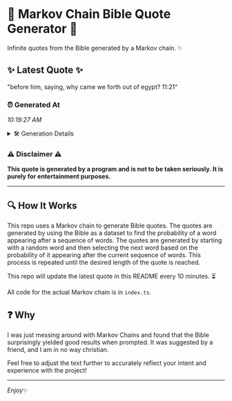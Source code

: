 # 📖 Markov Chain Bible Quote Generator 📖

Infinite quotes from the Bible generated by a Markov chain. ✨

## ✨ Latest Quote ✨
"before him, saying, why came we forth out of egypt? 11:21"

### ⏰ Generated At
*10:19:27 AM*

<details>
    <summary>🛠️ Generation Details</summary>
    <p>
        <strong>🌱 Seed:</strong> before<br>
        <strong>🔄 Iterations:</strong> 10<br>
        <strong>📜 Context History:</strong><br>[ before ]: him,<br>[ before, him, ]: saying,<br>[ before, him,, saying, ]: why<br>[ before, him,, saying,, why ]: came<br>[ before, him,, saying,, why, came ]: we<br>[ before, him,, saying,, why, came, we ]: forth<br>[ him,, saying,, why, came, we, forth ]: out<br>[ saying,, why, came, we, forth, out ]: of<br>[ why, came, we, forth, out, of ]: egypt?<br>[ came, we, forth, out, of, egypt? ]: 11:21<br>
    </p>
</details>

### ⚠️ Disclaimer ⚠️
**This quote is generated by a program and is not to be taken seriously. It is purely for entertainment purposes.**

---

## 🔍 How It Works

This repo uses a Markov chain to generate Bible quotes. The quotes are generated by using the Bible as a dataset to find the probability of a word appearing after a sequence of words. The quotes are generated by starting with a random word and then selecting the next word based on the probability of it appearing after the current sequence of words. This process is repeated until the desired length of the quote is reached.

This repo will update the latest quote in this README every 10 minutes. ⏳

All code for the actual Markov chain is in `index.ts`.

## ❓ Why

I was just messing around with Markov Chains and found that the Bible surprisingly yielded good results when prompted. 
It was suggested by a friend, and I am in no way christian.

Feel free to adjust the text further to accurately reflect your intent and experience with the project!

---

*Enjoy*✨
